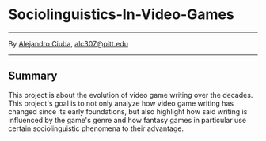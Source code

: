 # Sociolinguistics-In-Video-Games
***
By [Alejandro Ciuba](https://alejandrociuba.github.io), alc307@pitt.edu
***
## Summary
This project is about the evolution of video game writing over the decades. This project's goal is to not only analyze how video game writing has changed since its early foundations, but also highlight how said writing is influenced by the game's genre and how fantasy games in particular use certain sociolinguistic phenomena to their advantage.

